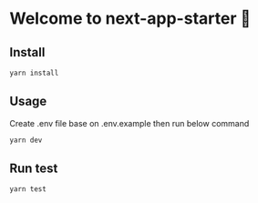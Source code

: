 # Welcome to next-app-starter 👋

## Install

```sh
yarn install
```

## Usage

Create .env file base on .env.example then run below command

```sh
yarn dev
```

## Run test

```sh
yarn test
```
